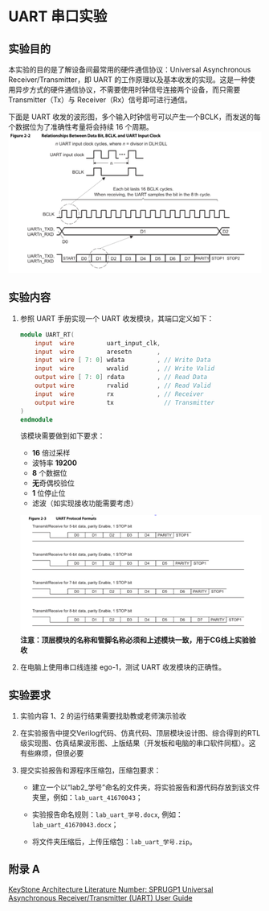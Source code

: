 # UART 串口实验

## 实验目的
本实验的目的是了解设备间最常用的硬件通信协议：Universal Asynchronous Receiver/Transmitter，即 UART 的工作原理以及基本收发的实现。这是一种使用异步方式的硬件通信协议，不需要使用时钟信号连接两个设备，而只需要 Transmitter（Tx）与 Receiver（Rx）信号即可进行通信。

下面是 UART 收发的波形图，多个输入时钟信号可以产生一个BCLK，而发送的每个数据位为了准确性考量将会持续 16 个周期。
![波形图](pic.asset/uart_diag.png)

## 实验内容
1. 参照 UART 手册实现一个 UART 收发模块，其端口定义如下：
    ```verilog
    module UART_RT(
        input  wire         uart_input_clk,
        input  wire         aresetn       ,
        input  wire [ 7: 0] wdata         , // Write Data
        input  wire         wvalid        , // Write Valid
        output wire [ 7: 0] rdata         , // Read Data
        output wire         rvalid        , // Read Valid
        input  wire         rx            , // Receiver
        output wire         tx              // Transmitter
    )   
    endmodule
    ```
    该模块需要做到如下要求：
    - **16** 倍过采样
    - 波特率 **19200**
    - **8** 个数据位
    - **无**奇偶校验位
    - **1** 位停止位
    - 滤波（如实现接收功能需要考虑）


    ![格式](pic.asset/uart_form.png)
    **注意：顶层模块的名称和管脚名称必须和上述模块一致，用于CG线上实验验收**
    
2. 在电脑上使用串口线连接 ego-1，测试 UART 收发模块的正确性。

## 实验要求
1. 实验内容 1、2 的运行结果需要找助教或老师演示验收

2. 在实验报告中提交Verilog代码、仿真代码、顶层模块设计图、综合得到的RTL级实现图、仿真结果波形图、上版结果（开发板和电脑的串口软件同框）。这有些麻烦，但很必要

3. 提交实验报告和源程序压缩包，压缩包要求：

	+ 建立一个以“lab2_学号”命名的文件夹，将实验报告和源代码存放到该文件夹里，例如：`lab_uart_41670043`；

	+ 实验报告命名规则：`lab_uart_学号.docx`, 例如：`lab_uart_41670043.docx`；

	+ 将文件夹压缩后，上传压缩包：`lab_uart_学号.zip`。
  
## 附录 A
[KeyStone Architecture Literature Number: SPRUGP1 Universal Asynchronous Receiver/Transmitter (UART) User Guide](../appendix/uart_doc.pdf ':ignore ')
